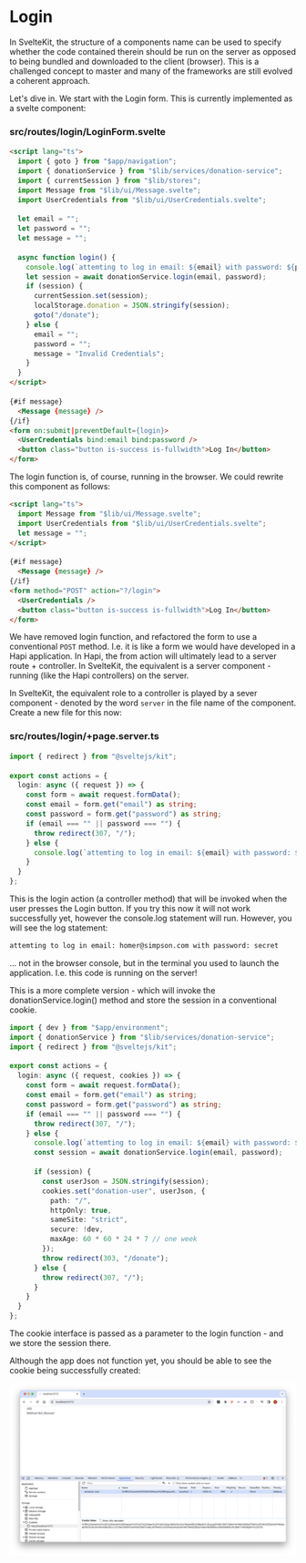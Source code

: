 # Login

In SvelteKit, the structure of a components name can be used to specify whether the code contained therein should be run on the server as opposed to being bundled and downloaded to the client (browser). This is a challenged concept to master and many of the frameworks are still evolved a coherent approach.

Let's dive in. We start with the Login form. This is currently implemented as a svelte component:

### src/routes/login/LoginForm.svelte

~~~html
<script lang="ts">
  import { goto } from "$app/navigation";
  import { donationService } from "$lib/services/donation-service";
  import { currentSession } from "$lib/stores";
  import Message from "$lib/ui/Message.svelte";
  import UserCredentials from "$lib/ui/UserCredentials.svelte";

  let email = "";
  let password = "";
  let message = "";

  async function login() {
    console.log(`attemting to log in email: ${email} with password: ${password}`);
    let session = await donationService.login(email, password);
    if (session) {
      currentSession.set(session);
      localStorage.donation = JSON.stringify(session);
      goto("/donate");
    } else {
      email = "";
      password = "";
      message = "Invalid Credentials";
    }
  }
</script>

{#if message}
  <Message {message} />
{/if}
<form on:submit|preventDefault={login}>
  <UserCredentials bind:email bind:password />
  <button class="button is-success is-fullwidth">Log In</button>
</form>
~~~

The login function is, of course, running in the browser. We could rewrite this component as follows:

~~~html
<script lang="ts">
  import Message from "$lib/ui/Message.svelte";
  import UserCredentials from "$lib/ui/UserCredentials.svelte";
  let message = "";
</script>

{#if message}
  <Message {message} />
{/if}
<form method="POST" action="?/login">
  <UserCredentials />
  <button class="button is-success is-fullwidth">Log In</button>
</form>
~~~

We have removed login function, and refactored the form to use a conventional `POST` method. I.e. it is like a form we would have developed in a Hapi application. In Hapi, the from action will ultimately lead to a server route + controller. In SvelteKit, the equivalent is a server component - running (like the Hapi controllers) on the server.

In SvelteKit, the equivalent role to a controller is played by a sever component - denoted by the word `server` in the file name of the component. Create a new file for this now:

### src/routes/login/+page.server.ts

~~~typescript
import { redirect } from "@sveltejs/kit";

export const actions = {
  login: async ({ request }) => {
    const form = await request.formData();
    const email = form.get("email") as string;
    const password = form.get("password") as string;
    if (email === "" || password === "") {
      throw redirect(307, "/");
    } else {
      console.log(`attemting to log in email: ${email} with password: ${password}`);
    }
  }
};
~~~

This is the login action (a controller method) that will be invoked when the user presses the Login button. If you try this now it will not work successfully yet, however the console.log statement will run. However, you will see the log statement:

~~~bash
attemting to log in email: homer@simpson.com with password: secret
~~~

... not in the browser console, but in the terminal you used to launch the application. I.e. this code is running on the server!

This is a more complete version - which will invoke the donationService.login() method and store the session in a conventional cookie.

~~~typescript
import { dev } from "$app/environment";
import { donationService } from "$lib/services/donation-service";
import { redirect } from "@sveltejs/kit";

export const actions = {
  login: async ({ request, cookies }) => {
    const form = await request.formData();
    const email = form.get("email") as string;
    const password = form.get("password") as string;
    if (email === "" || password === "") {
      throw redirect(307, "/");
    } else {
      console.log(`attemting to log in email: ${email} with password: ${password}`);
      const session = await donationService.login(email, password);

      if (session) {
        const userJson = JSON.stringify(session);
        cookies.set("donation-user", userJson, {
          path: "/",
          httpOnly: true,
          sameSite: "strict",
          secure: !dev,
          maxAge: 60 * 60 * 24 * 7 // one week
        });
        throw redirect(303, "/donate");
      } else {
        throw redirect(307, "/");
      }
    }
  }
};
~~~

The cookie interface is passed as a parameter to the login function - and we store the session there.

Although the app does not function yet, you should be able to see the cookie being successfully created:

![](img/01.png)
